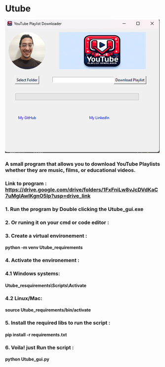 # Utube

<img src="./Assets/Gui.png">

### A small program that allows you to download YouTube Playlists whether they are music, films, or educational videos.

### Link to program : https://drive.google.com/drive/folders/1FxFniLw8vJcDVdKaC7uMglAwIKgnO5Ip?usp=drive_link

### 1. Run the program by Double clicking the Utube_gui.exe

### 2. Or runing it on your cmd or code editor :

### 3. Create a virtual environement :

#### python -m venv Utube_requirements

### 4. Activate the environement :

### 4.1 Windows systems:

#### Utube_resquirements\Scripts\Activate

### 4.2 Linux/Mac:

#### source Utube_requirements/bin/activate

### 5. Install the required libs to run the script :

#### pip install -r requirements.txt

### 6. Voila! just Run the script :

#### python Utube_gui.py

